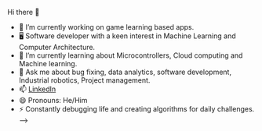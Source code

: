 Hi there 👋

- 🔭 I’m currently working on game learning based apps.
- 🖥️ Software developer with a keen interest in Machine Learning and Computer Architecture.
- 🌱 I’m currently learning about Microcontrollers, Cloud computing and Machine learning.
- 💬 Ask me about bug fixing, data analytics, software development, Industrial robotics, Project management.
- 📫 [LinkedIn](https://www.linkedin.com/in/ashwinkshaji/) 
- 😄 Pronouns: He/Him
- ⚡ Constantly debugging life and creating algorithms for daily challenges.
-->
